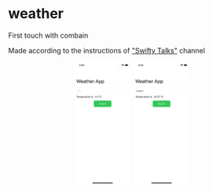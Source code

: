 # weather
First touch with combain

Made according to the instructions of ["Swifty Talks"](https://www.youtube.com/watch?v=Uog7d8VHqX8&ab_channel=SwiftyTalks) channel

  <p align="center" width="100%"> 
    <img width="23%" src="/Combine.Weather/Assets.xcassets/Simulator Screen Shot - iPhone 13 - 2022-07-22 at 14.43.45.imageset/Simulator Screen Shot - iPhone 13 - 2022-07-22 at 14.43.45.png">
    <img width="23%" src="/Combine.Weather/Assets.xcassets/Simulator Screen Shot - iPhone 13 - 2022-07-22 at 14.43.25.imageset/Simulator Screen Shot - iPhone 13 - 2022-07-22 at 14.43.25.png">
  </p>
